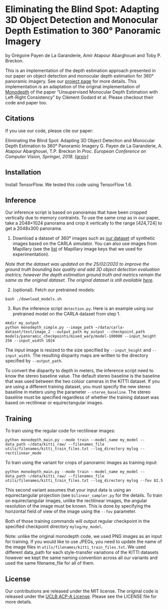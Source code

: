 # Eliminating the Blind Spot: Adapting 3D Object Detection and Monocular Depth Estimation to 360° Panoramic Imagery
by Grégoire Payen de La Garanderie, Amir Atapour Abarghouei and Toby P. Breckon.

This is an implementation of the depth estimation approach presented in our paper on object detection and monocular depth estimation for 360° panoramic imagery. See our [project page](https://gdlg.github.io/panoramic) for more details. This implementation is an adaptation of the original implementation of [Monodepth](https://github.com/mrharicot/monodepth) of the paper “Unsupervised Monocular Depth Estimation with Left-Right Consistency” by Clément Godard et al. Please checkout their code and paper too.

## Citations
If you use our code, please cite our paper:

Eliminating the Blind Spot: Adapting 3D Object Detection and Monocular Depth Estimation to 360° Panoramic Imagery
G. Payen de La Garanderie, A. Atapour Abarghouei, T.P. Breckon
*In Proc. European Conference on Computer Vision, Springer, 2018. [[arxiv]](https://arxiv.org/abs/1808.06253)*

## Installation

Install TensorFlow. We tested this code using TensorFlow 1.6.

## Inference

Our inference script is based on panoramas that have been cropped vertically due to memory contraints. To use the same crop as in our paper, take a 2048×1024 panorama and crop it vertically to the range [424,724] to get a 2048x300 panorama.

1. Download a dataset of 360° images such as [our dataset](https://hochet.info/~gregoire/eccv2018/datasets/synthetic-panoramic-dataset-v2.tar.gz) of synthetic images based on the CARLA simulator. You can also use images from Mapillary (see the [list](https://hochet.info/~gregoire/models/mapillary_image_keys.txt) of Mapillary image keys that we used for experimentation).

*Note that the dataset was updated on the 25/02/2020 to improve the ground truth bounding box quality and add 3D object detection evaluation metrics; however the depth estimation ground truth and metrics remain the same as the original dataset. The original dataset is still available [here](https://hochet.info/~gregoire/eccv2018/datasets/synthetic-panoramic-dataset.tar.gz).*

2. (optional). Fetch our pretrained models:
```
bash ./download_models.sh
```

3. Run the inference script `detection.py`. Here is an example using our pretrained model on the CARLA dataset from step 1.
```
mkdir my_output
python monodepth_simple.py --image_path ~/data/carla-dataset/test/image_2 --output_path my_output --checkpoint_path models/panoramic_checkpoints/mixed_warp/model-180000 --input_height 256 --input_width 1024
```

The input image is resized to the size specified by `--input_height` and `--input_width`. The resulting disparity maps are written to the directory specified by `--output_path`.

To convert the disparity to depth in meters, the inference script need to know the stereo baseline value. The default stereo baseline is the baseline that was used between the two colour cameras in the KITTI dataset. If you are using a different training dataset, you must specify the new stereo baseline in meters using the parameter `--stereo_baseline`. The stereo baseline must be specified regardless of whether the training dataset was based on rectilinear or equirectangular images.

## Training

To train using the regular code for rectilinear images:
```
python monodepth_main.py --mode train --model_name my_model --data_path ~/data/kitti_raw/ --filenames_file utils/filenames/kitti_train_files.txt --log_directory mylog --rectilinear_mode
```

To train using the variant for crops of panoramic images as training input:
```
python monodepth_main.py --mode train --model_name my_model --data_path ~/data/kitti_raw/ --filenames_file utils/filenames/kitti_train_files.txt --log_directory mylog --fov 82.5
```

This second variant assumes that your input data is using an equirectangular projection (see `bilinear_sampler.py` for the details. To train on equirectangular images, unlike the rectilinear images, the angular resolution of the image must be known. This is done by specifying the horizontal field of view of the image using the `--fov` parameter.

Both of those training commands will output regular checkpoint in the specified checkpoint directory `mylog/my_model`.

Note: unlike the original monodepth code, we used PNG images as an input for training. If you would like to use JPEGs, you need to update the name of the image files in `utils/filenames/kitti_train_files.txt`. We used different data_path for each style-transfer variations of the KITTI datasets however we kept the same naming convention across all our variants and used the same filename_file for all of them.

## License

Our contributions are released under the MIT license. 
The original code is released under the [UCLB ACP-A License](https://github.com/mrharicot/monodepth). Please see the LICENSE file for more details.

